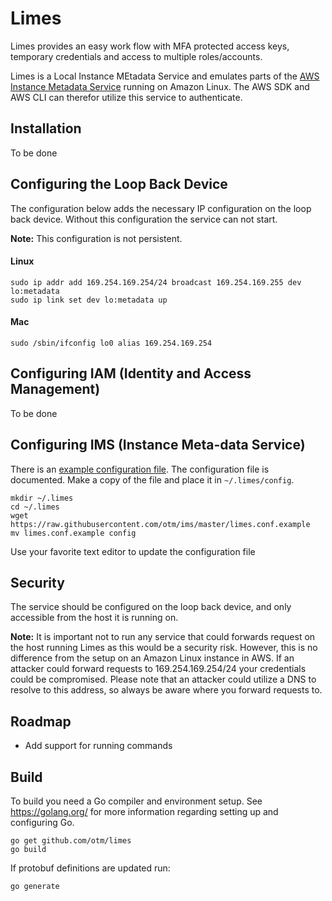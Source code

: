 # Limes
Limes provides an easy work flow with MFA protected access keys, temporary credentials and access to multiple roles/accounts.

Limes is a Local Instance MEtadata Service and emulates parts of the [AWS Instance Metadata Service](http://docs.aws.amazon.com/AWSEC2/latest/UserGuide/ec2-instance-metadata.html) running on Amazon Linux. The AWS SDK and AWS CLI can therefor utilize this service to authenticate.

##  Installation
To be done

## Configuring the Loop Back Device
The configuration below adds the necessary IP configuration on the loop back device. Without this configuration the service can not start.

**Note:** This configuration is not persistent.

#### Linux
```
sudo ip addr add 169.254.169.254/24 broadcast 169.254.169.255 dev lo:metadata
sudo ip link set dev lo:metadata up
```

#### Mac
```
sudo /sbin/ifconfig lo0 alias 169.254.169.254
```

## Configuring IAM (Identity and Access Management)
To be done

## Configuring IMS (Instance Meta-data Service)
There is an [example configuration file](http://github.com/otm/limes/limes.conf.example). The configuration file is documented. Make a copy of the file and place it in `~/.limes/config`.

```
mkdir ~/.limes
cd ~/.limes
wget https://raw.githubusercontent.com/otm/ims/master/limes.conf.example
mv limes.conf.example config
```

Use your favorite text editor to update the configuration file

## Security
The service should be configured on the loop back device, and only accessible from the host it is running on.

**Note:** It is important not to run any service that could forwards request on the host running Limes as this would be a security risk. However, this is no difference from the setup on an Amazon Linux instance in AWS. If an attacker could forward requests to 169.254.169.254/24 your credentials could be compromised. Please note that an attacker could utilize a DNS to resolve to this address, so always be aware where you forward requests to.  

## Roadmap
* Add support for running commands

## Build
To build you need a Go compiler and environment setup. See https://golang.org/ for more information regarding setting up and configuring Go.

```
go get github.com/otm/limes
go build
```

If protobuf definitions are updated run:

```
go generate
```
